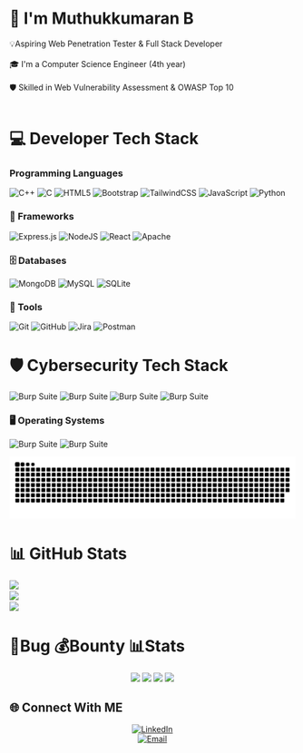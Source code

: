 # 👋 I'm Muthukkumaran B
💡Aspiring Web Penetration Tester & Full Stack Developer<br><br>🎓 I'm a Computer Science Engineer (4th year)<br><br>🛡️ Skilled in Web Vulnerability Assessment & OWASP Top 10<br><br>

# 💻 Developer Tech Stack
### Programming Languages
![C++](https://img.shields.io/badge/c++-%2300599C.svg?style=for-the-badge&logo=c%2B%2B&logoColor=white) ![C](https://img.shields.io/badge/c-%2300599C.svg?style=for-the-badge&logo=c&logoColor=white) ![HTML5](https://img.shields.io/badge/html5-%23E34F26.svg?style=for-the-badge&logo=html5&logoColor=white) ![Bootstrap](https://img.shields.io/badge/bootstrap-%238511FA.svg?style=for-the-badge&logo=bootstrap&logoColor=white) ![TailwindCSS](https://img.shields.io/badge/tailwindcss-%2338B2AC.svg?style=for-the-badge&logo=tailwind-css&logoColor=white) ![JavaScript](https://img.shields.io/badge/javascript-%23323330.svg?style=for-the-badge&logo=javascript&logoColor=%23F7DF1E) ![Python](https://img.shields.io/badge/python-3670A0?style=for-the-badge&logo=python&logoColor=ffdd54) 

### 🧰 Frameworks
![Express.js](https://img.shields.io/badge/express.js-%23404d59.svg?style=for-the-badge&logo=express&logoColor=%2361DAFB) ![NodeJS](https://img.shields.io/badge/node.js-6DA55F?style=for-the-badge&logo=node.js&logoColor=white) ![React](https://img.shields.io/badge/react-%2320232a.svg?style=for-the-badge&logo=react&logoColor=%2361DAFB) ![Apache](https://img.shields.io/badge/apache-%23D42029.svg?style=for-the-badge&logo=apache&logoColor=white) 

### 🗄️ Databases
![MongoDB](https://img.shields.io/badge/MongoDB-%234ea94b.svg?style=for-the-badge&logo=mongodb&logoColor=white) ![MySQL](https://img.shields.io/badge/mysql-4479A1.svg?style=for-the-badge&logo=mysql&logoColor=white) ![SQLite](https://img.shields.io/badge/sqlite-%2307405e.svg?style=for-the-badge&logo=sqlite&logoColor=white) 

### 🔧 Tools
![Git](https://img.shields.io/badge/git-%23F05033.svg?style=for-the-badge&logo=git&logoColor=white) ![GitHub](https://img.shields.io/badge/github-%23121011.svg?style=for-the-badge&logo=github&logoColor=white) ![Jira](https://img.shields.io/badge/jira-%230A0FFF.svg?style=for-the-badge&logo=jira&logoColor=white) ![Postman](https://img.shields.io/badge/Postman-FF6C37?style=for-the-badge&logo=postman&logoColor=white) 

# 🛡️ Cybersecurity Tech Stack
<img src="https://encrypted-tbn0.gstatic.com/images?q=tbn:ANd9GcQSUqXIfMA5SWejplac2niPnKswtWJYB7Ev_w&s" alt="Burp Suite" height="35" width="35"/> <img src="https://encrypted-tbn0.gstatic.com/images?q=tbn:ANd9GcScS_FtZSlbRSlIlBJgrm1veErbEBtLG1_FGg&s" alt="Burp Suite" height="35" width="35"/> <img src="https://getdrawings.com/free-icon/gentoo-icon-73.png" alt="Burp Suite" height="35" width="35"/> <img src="https://srv.latostadora.com/designall.dll/nmap-logo-black-and-red-black-girl-white-sleeveless-shirt--i:14138558855014138520;d:588550;w:240;b:FFFFFF;m:1.jpg" alt="Burp Suite" height="35" width="35"/> 

### 🖥️ Operating Systems 
<img src="https://www.linuxadictos.com/wp-content/uploads/kali-linux-1.jpg" alt="Burp Suite" height="35" width="35"/> <img src="https://encrypted-tbn0.gstatic.com/images?q=tbn:ANd9GcSFMtVF1jRC9Mnilbtjr3_CK4hAT7Gn_eQL_A&s" alt="Burp Suite" height="35" width="35"/>

<picture>
  <source media="(prefers-color-scheme: dark)" srcset="https://raw.githubusercontent.com/Muthu39/Muthu39/output/github-snake-dark.svg" />
  <source media="(prefers-color-scheme: light)" srcset="https://raw.githubusercontent.com/Muthu39/Muthu39/output/github-snake.svg" />
  <img alt="github-snake" src="https://raw.githubusercontent.com/Muthu39/Muthu39/output/github-snake.svg" />
</picture>

# 📊 GitHub Stats
![](https://github-readme-stats.vercel.app/api?username=Muthu39&theme=dark&hide_border=false&include_all_commits=true&count_private=false)<br/>
![](https://nirzak-streak-stats.vercel.app/?user=Muthu39&theme=dark&hide_border=false)<br/>
![](https://github-readme-stats.vercel.app/api/top-langs/?username=Muthu39&theme=dark&hide_border=false&include_all_commits=true&count_private=false&layout=compact)

# 🐞Bug 💰Bounty 📊Stats
<p align="center">
  <img src="https://img.shields.io/badge/Bugs%20Reported-23-brightgreen?style=for-the-badge&logo=bugatti&logoColor=white" />
  <img src="https://img.shields.io/badge/Valid%20Findings-17-success?style=for-the-badge&logo=checkmarx&logoColor=white" />
  <img src="https://img.shields.io/badge/Duplicates-6-lightgrey?style=for-the-badge&logo=codefactor&logoColor=white" />
  <a href="https://github.com/Muthu39/Bug-Bounty-Reports.git">
    <img src="https://img.shields.io/badge/See%20Reports-Click%20Here-blue?style=for-the-badge&logo=github&logoColor=white" />
  </a>
</p>


## 🌐 Connect With ME
<div align="center">

[![LinkedIn](https://img.shields.io/badge/LinkedIn-%230077B5.svg?logo=linkedin&logoColor=white)](https://www.linkedin.com/in/bmk03/)  
[![Email](https://img.shields.io/badge/Email-D14836?logo=gmail&logoColor=white)](mailto:muthukkumaran003@gmail.com)

</div>
